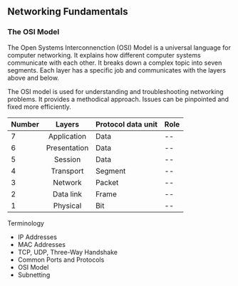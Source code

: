 ## Networking Fundamentals

### The OSI Model

The Open Systems Interconnenction (OSI) Model is a universal language for computer networking. It explains how different computer systems communicate with each other. It breaks down a complex topic into seven segments. Each layer has a specific job and communicates with the layers above and below.

The OSI model is used for understanding and troubleshooting networking problems. It provides a methodical approach. Issues can be pinpointed and fixed more efficiently.




| Number      | Layers   | Protocol data unit | Role |
| :---    |    :----:   |   ---    | -- |
| 7 | Application | Data | -- |
| 6 | Presentation | Data | -- |
| 5 | Session| Data | -- |
| 4 | Transport | Segment | -- | 
| 3 | Network | Packet | -- |
| 2 | Data link | Frame| -- |
| 1 | Physical | Bit | -- |





Terminology


* IP Addresses
* MAC Addresses
* TCP, UDP, Three-Way Handshake
* Common Ports and Protocols
* OSI Model
* Subnetting


[### Summary.]: # 
